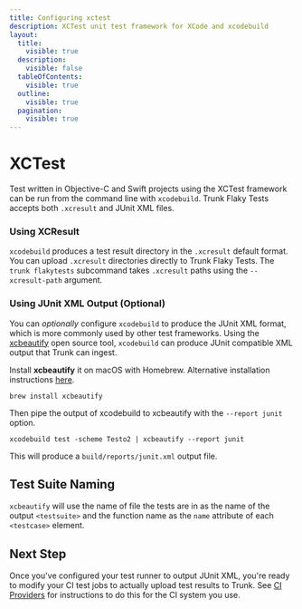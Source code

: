 ```yaml
---
title: Configuring xctest
description: XCTest unit test framework for XCode and xcodebuild
layout:
  title:
    visible: true
  description:
    visible: false
  tableOfContents:
    visible: true
  outline:
    visible: true
  pagination:
    visible: true
---
```


# XCTest

Test written in Objective-C and Swift projects using the XCTest framework can be run from the command line with `xcodebuild`. Trunk Flaky Tests accepts both `.xcresult` and JUnit XML files.

### Using XCResult

`xcodebuild` produces a test result directory in the `.xcresult` default format. You can upload `.xcresult` directories directly to Trunk Flaky Tests. The `trunk flakytests` subcommand takes `.xcresult` paths using the `--xcresult-path` argument.

### Using JUnit XML Output (Optional)

You can _optionally_ configure `xcodebuild` to produce the JUnit XML format, which is more commonly used by other test frameworks. Using the [xcbeautify](https://github.com/cpisciotta/xcbeautify) open source tool, `xcodebuild` can produce JUnit compatible XML output that Trunk can ingest.

Install **xcbeautify** it on macOS with Homebrew. Alternative installation instructions [here](https://github.com/cpisciotta/xcbeautify?tab=readme-ov-file#installation).

```shell
brew install xcbeautify
```

Then pipe the output of xcodebuild to xcbeautify with the `--report junit` option.

```shell
xcodebuild test -scheme Testo2 | xcbeautify --report junit 
```

This will produce a `build/reports/junit.xml` output file.

## Test Suite Naming

`xcbeautify` will use the name of file the tests are in as the name of the output `<testsuite>` and the function name as the `name` attribute of each `<testcase>` element.

## Next Step

Once you've configured your test runner to output JUnit XML, you're ready to modify your CI test jobs to actually upload test results to Trunk. See [CI Providers](../ci-providers/) for instructions to do this for the CI system you use.
